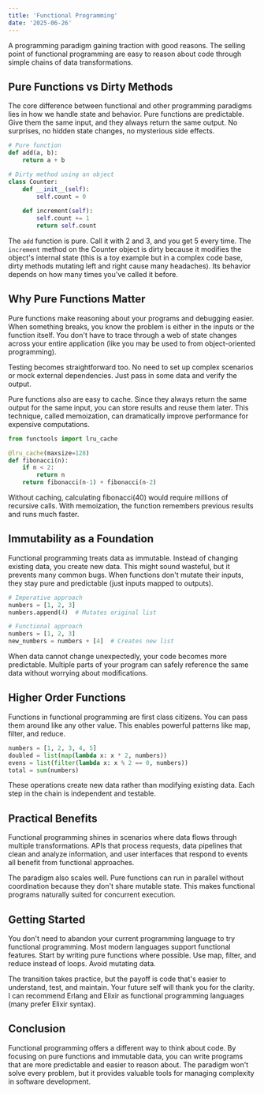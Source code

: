 ```yaml
---
title: 'Functional Programming'
date: '2025-06-26'
---
```

A programming paradigm gaining traction with good reasons. The selling point of functional programming are easy to reason about code through simple chains of data transformations.

## Pure Functions vs Dirty Methods

The core difference between functional and other programming paradigms lies in how we handle state and behavior. Pure functions are predictable. Give them the same input, and they always return the same output. No surprises, no hidden state changes, no mysterious side effects.

```python
# Pure function
def add(a, b):
    return a + b

# Dirty method using an object
class Counter:
    def __init__(self):
        self.count = 0
    
    def increment(self):
        self.count += 1
        return self.count
```

The `add` function is pure. Call it with 2 and 3, and you get 5 every time. The `increment` method on the Counter object is dirty because it modifies the object's internal state (this is a toy example but in a complex code base, dirty methods mutating left and right cause many headaches). Its behavior depends on how many times you've called it before.

## Why Pure Functions Matter

Pure functions make reasoning about your programs and  debugging easier. When something breaks, you know the problem is either in the inputs or the function itself. You don't have to trace through a web of state changes across your entire application (like you may be used to from object-oriented programming).

Testing becomes straightforward too. No need to set up complex scenarios or mock external dependencies. Just pass in some data and verify the output.

Pure functions also are easy to cache. Since they always return the same output for the same input, you can store results and reuse them later. This technique, called memoization, can dramatically improve performance for expensive computations.

```python
from functools import lru_cache

@lru_cache(maxsize=128)
def fibonacci(n):
    if n < 2:
        return n
    return fibonacci(n-1) + fibonacci(n-2)
```

Without caching, calculating fibonacci(40) would require millions of recursive calls. With memoization, the function remembers previous results and runs much faster.

## Immutability as a Foundation

Functional programming treats data as immutable. Instead of changing existing data, you create new data. This might sound wasteful, but it prevents many common bugs. When functions don't mutate their inputs, they stay pure and predictable (just inputs mapped to outputs).

```python
# Imperative approach
numbers = [1, 2, 3]
numbers.append(4)  # Mutates original list

# Functional approach
numbers = [1, 2, 3]
new_numbers = numbers + [4]  # Creates new list
```

When data cannot change unexpectedly, your code becomes more predictable. Multiple parts of your program can safely reference the same data without worrying about modifications.

## Higher Order Functions

Functions in functional programming are first class citizens. You can pass them around like any other value. This enables powerful patterns like map, filter, and reduce.

```python
numbers = [1, 2, 3, 4, 5]
doubled = list(map(lambda x: x * 2, numbers))
evens = list(filter(lambda x: x % 2 == 0, numbers))
total = sum(numbers)
```

These operations create new data rather than modifying existing data. Each step in the chain is independent and testable.

## Practical Benefits

Functional programming shines in scenarios where data flows through multiple transformations. APIs that process requests, data pipelines that clean and analyze information, and user interfaces that respond to events all benefit from functional approaches.

The paradigm also scales well. Pure functions can run in parallel without coordination because they don't share mutable state. This makes functional programs naturally suited for concurrent execution.

## Getting Started

You don't need to abandon your current programming language to try functional programming. Most modern languages support functional features. Start by writing pure functions where possible. Use map, filter, and reduce instead of loops. Avoid mutating data.

The transition takes practice, but the payoff is code that's easier to understand, test, and maintain. Your future self will thank you for the clarity. I can recommend Erlang and Elixir as functional programming languages (many prefer Elixir syntax).

## Conclusion

Functional programming offers a different way to think about code. By focusing on pure functions and immutable data, you can write programs that are more predictable and easier to reason about. The paradigm won't solve every problem, but it provides valuable tools for managing complexity in software development.

